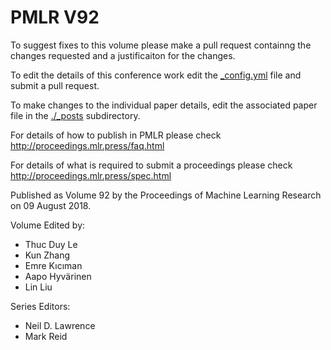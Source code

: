 # PMLR V92

To suggest fixes to this volume please make a pull request containng the changes requested and a justificaiton for the changes.

To edit the details of this conference work edit the [_config.yml](./_config.yml) file and submit a pull request.

To make changes to the individual paper details, edit the associated paper file in the [./_posts](./_posts) subdirectory.

For details of how to publish in PMLR please check http://proceedings.mlr.press/faq.html

For details of what is required to submit a proceedings please check http://proceedings.mlr.press/spec.html



Published as Volume 92 by the Proceedings of Machine Learning Research on 09 August 2018.

Volume Edited by:
  * Thuc Duy Le
  * Kun Zhang
  * Emre Kıcıman
  * Aapo Hyvärinen
  * Lin Liu

Series Editors:
  * Neil D. Lawrence
  * Mark Reid
